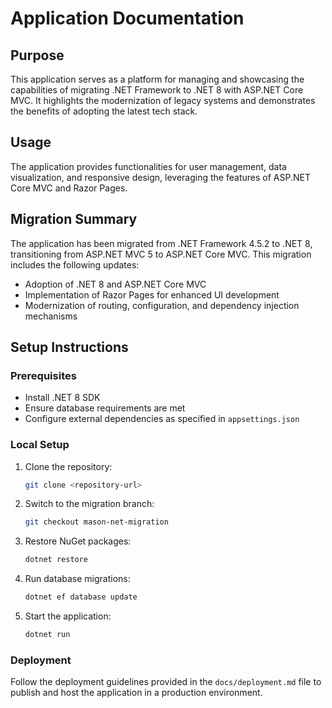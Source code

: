 # Application Documentation

## Purpose
This application serves as a platform for managing and showcasing the capabilities of migrating .NET Framework to .NET 8 with ASP.NET Core MVC. It highlights the modernization of legacy systems and demonstrates the benefits of adopting the latest tech stack.

## Usage
The application provides functionalities for user management, data visualization, and responsive design, leveraging the features of ASP.NET Core MVC and Razor Pages.

## Migration Summary
The application has been migrated from .NET Framework 4.5.2 to .NET 8, transitioning from ASP.NET MVC 5 to ASP.NET Core MVC. This migration includes the following updates:

- Adoption of .NET 8 and ASP.NET Core MVC
- Implementation of Razor Pages for enhanced UI development
- Modernization of routing, configuration, and dependency injection mechanisms

## Setup Instructions

### Prerequisites
- Install .NET 8 SDK
- Ensure database requirements are met
- Configure external dependencies as specified in `appsettings.json`

### Local Setup
1. Clone the repository:
   ```bash
   git clone <repository-url>
   ```
2. Switch to the migration branch:
   ```bash
   git checkout mason-net-migration
   ```
3. Restore NuGet packages:
   ```bash
   dotnet restore
   ```
4. Run database migrations:
   ```bash
   dotnet ef database update
   ```
5. Start the application:
   ```bash
   dotnet run
   ```

### Deployment
Follow the deployment guidelines provided in the `docs/deployment.md` file to publish and host the application in a production environment.